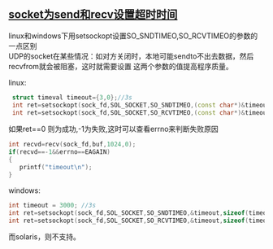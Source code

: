 ## [socket为send和recv设置超时时间](https://www.cnblogs.com/lidabo/p/3804245.html)
linux和windows下用setsockopt设置SO_SNDTIMEO,SO_RCVTIMEO的参数的一点区别  
UDP的socket在某些情况：如对方关闭时，本地可能sendto不出去数据，然后recvfrom就会被阻塞，这时就需要设置 这两个参数的值提高程序质量。

linux:
```cpp
 struct timeval timeout={3,0};//3s
 int ret=setsockopt(sock_fd,SOL_SOCKET,SO_SNDTIMEO,(const char*)&timeout,sizeof(timeout));
 int ret=setsockopt(sock_fd,SOL_SOCKET,SO_RCVTIMEO,(const char*)&timeout,sizeof(timeout));
 ```
 如果ret==0 则为成功,-1为失败,这时可以查看errno来判断失败原因
 ```cpp
 int recvd=recv(sock_fd,buf,1024,0);
 if(recvd==-1&&errno==EAGAIN)
 {
    printf("timeout\n");
}
```
windows:
```cpp
int timeout = 3000; //3s
int ret=setsockopt(sock_fd,SOL_SOCKET,SO_SNDTIMEO,&timeout,sizeof(timeout));
int ret=setsockopt(sock_fd,SOL_SOCKET,SO_RCVTIMEO,&timeout,sizeof(timeout));
```
而solaris，则不支持。

